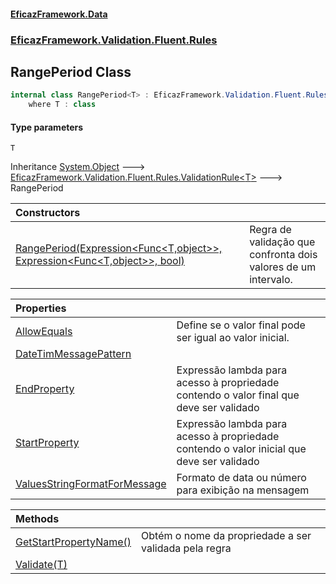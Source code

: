 #### [EficazFramework.Data](EficazFrameworkData.md 'EficazFramework Data')
### [EficazFramework.Validation.Fluent.Rules](EficazFrameworkData.md#EficazFramework.Validation.Fluent.Rules 'EficazFramework.Validation.Fluent.Rules')

## RangePeriod<T> Class

```csharp
internal class RangePeriod<T> : EficazFramework.Validation.Fluent.Rules.ValidationRule<T>
    where T : class
```
#### Type parameters

<a name='EficazFramework.Validation.Fluent.Rules.RangePeriod_T_.T'></a>

`T`

Inheritance [System.Object](https://docs.microsoft.com/en-us/dotnet/api/System.Object 'System.Object') &#129106; [EficazFramework.Validation.Fluent.Rules.ValidationRule&lt;](EficazFramework.Validation.Fluent.Rules/ValidationRule_T_.md 'EficazFramework.Validation.Fluent.Rules.ValidationRule<T>')[T](EficazFramework.Validation.Fluent.Rules/RangePeriod_T_.md#EficazFramework.Validation.Fluent.Rules.RangePeriod_T_.T 'EficazFramework.Validation.Fluent.Rules.RangePeriod<T>.T')[&gt;](EficazFramework.Validation.Fluent.Rules/ValidationRule_T_.md 'EficazFramework.Validation.Fluent.Rules.ValidationRule<T>') &#129106; RangePeriod<T>

| Constructors | |
| :--- | :--- |
| [RangePeriod(Expression&lt;Func&lt;T,object&gt;&gt;, Expression&lt;Func&lt;T,object&gt;&gt;, bool)](EficazFramework.Validation.Fluent.Rules/RangePeriod_T_/RangePeriod(Expression_Func_T,object__,Expression_Func_T,object__,bool).md 'EficazFramework.Validation.Fluent.Rules.RangePeriod<T>.RangePeriod(System.Linq.Expressions.Expression<System.Func<T,object>>, System.Linq.Expressions.Expression<System.Func<T,object>>, bool)') | Regra de validação que confronta dois valores de um intervalo. |

| Properties | |
| :--- | :--- |
| [AllowEquals](EficazFramework.Validation.Fluent.Rules/RangePeriod_T_/AllowEquals.md 'EficazFramework.Validation.Fluent.Rules.RangePeriod<T>.AllowEquals') | Define se o valor final pode ser igual ao valor inicial. |
| [DateTimMessagePattern](EficazFramework.Validation.Fluent.Rules/RangePeriod_T_/DateTimMessagePattern.md 'EficazFramework.Validation.Fluent.Rules.RangePeriod<T>.DateTimMessagePattern') | |
| [EndProperty](EficazFramework.Validation.Fluent.Rules/RangePeriod_T_/EndProperty.md 'EficazFramework.Validation.Fluent.Rules.RangePeriod<T>.EndProperty') | Expressão lambda para acesso à propriedade contendo o valor final que deve ser validado |
| [StartProperty](EficazFramework.Validation.Fluent.Rules/RangePeriod_T_/StartProperty.md 'EficazFramework.Validation.Fluent.Rules.RangePeriod<T>.StartProperty') | Expressão lambda para acesso à propriedade contendo o valor inicial que deve ser validado |
| [ValuesStringFormatForMessage](EficazFramework.Validation.Fluent.Rules/RangePeriod_T_/ValuesStringFormatForMessage.md 'EficazFramework.Validation.Fluent.Rules.RangePeriod<T>.ValuesStringFormatForMessage') | Formato de data ou número para exibição na mensagem |

| Methods | |
| :--- | :--- |
| [GetStartPropertyName()](EficazFramework.Validation.Fluent.Rules/RangePeriod_T_/GetStartPropertyName().md 'EficazFramework.Validation.Fluent.Rules.RangePeriod<T>.GetStartPropertyName()') | Obtém o nome da propriedade a ser validada pela regra |
| [Validate(T)](EficazFramework.Validation.Fluent.Rules/RangePeriod_T_/Validate(T).md 'EficazFramework.Validation.Fluent.Rules.RangePeriod<T>.Validate(T)') | |
